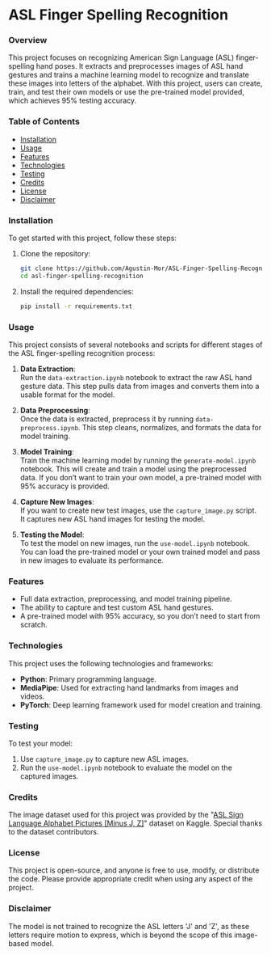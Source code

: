 # ASL Finger Spelling Recognition

### Overview
This project focuses on recognizing American Sign Language (ASL) finger-spelling hand poses. It extracts and preprocesses images of ASL hand gestures and trains a machine learning model to recognize and translate these images into letters of the alphabet. With this project, users can create, train, and test their own models or use the pre-trained model provided, which achieves 95% testing accuracy.

### Table of Contents
- [Installation](#installation)
- [Usage](#usage)
- [Features](#features)
- [Technologies](#technologies)
- [Testing](#testing)
- [Credits](#credits)
- [License](#license)
- [Disclaimer](#disclaimer)

### Installation
To get started with this project, follow these steps:
1. Clone the repository:
   ```bash
   git clone https://github.com/Agustin-Mor/ASL-Finger-Spelling-Recognition
   cd asl-finger-spelling-recognition
   ```
2. Install the required dependencies:
   ```bash
   pip install -r requirements.txt
   ```
   
### Usage
This project consists of several notebooks and scripts for different stages of the ASL finger-spelling recognition process:

1. **Data Extraction**:  
   Run the `data-extraction.ipynb` notebook to extract the raw ASL hand gesture data. This step pulls data from images and converts them into a usable format for the model.
   
2. **Data Preprocessing**:  
   Once the data is extracted, preprocess it by running `data-preprocess.ipynb`. This step cleans, normalizes, and formats the data for model training.
   
3. **Model Training**:  
   Train the machine learning model by running the `generate-model.ipynb` notebook. This will create and train a model using the preprocessed data. If you don’t want to train your own model, a pre-trained model with 95% accuracy is provided.

4. **Capture New Images**:  
   If you want to create new test images, use the `capture_image.py` script. It captures new ASL hand images for testing the model.

5. **Testing the Model**:  
   To test the model on new images, run the `use-model.ipynb` notebook. You can load the pre-trained model or your own trained model and pass in new images to evaluate its performance.

### Features
- Full data extraction, preprocessing, and model training pipeline.
- The ability to capture and test custom ASL hand gestures.
- A pre-trained model with 95% accuracy, so you don’t need to start from scratch.

### Technologies
This project uses the following technologies and frameworks:
- **Python**: Primary programming language.
- **MediaPipe**: Used for extracting hand landmarks from images and videos.
- **PyTorch**: Deep learning framework used for model creation and training.

### Testing
To test your model:
1. Use `capture_image.py` to capture new ASL images.
2. Run the `use-model.ipynb` notebook to evaluate the model on the captured images.

### Credits
The image dataset used for this project was provided by the "[ASL Sign Language Alphabet Pictures [Minus J, Z]](https://www.kaggle.com/datasets/signnteam/asl-sign-language-pictures-minus-j-z)" dataset on Kaggle. Special thanks to the dataset contributors.

### License
This project is open-source, and anyone is free to use, modify, or distribute the code. Please provide appropriate credit when using any aspect of the project.

### Disclaimer
The model is not trained to recognize the ASL letters 'J' and 'Z', as these letters require motion to express, which is beyond the scope of this image-based model.
